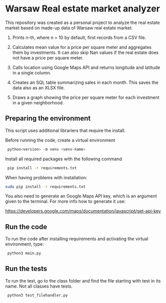 # Warsaw Real estate market analyzer
This repository was created as a personal project to analyze the real estate market based on made-up data of Warsaw real estate market.

1. Prints n-th, where n = 10 by default, first records from a CSV file. 

2. Calculates mean value for a price per square meter and aggregates them by investments. It can also skip Nan values if the real estate does not have a price per square meter.

3. Calls location using Google Maps API and returns longitude and latitude in a single column.
 
4. Creates an SQL table summarizing sales in each month. This saves the data also as an XLSX file. 

5. Draws a graph showing the price per square meter for each investment in a given neighborhood. 

## Preparing the environment
This script uses additional librariers that require the install. 

Before running the code, create a virtual environment 

```bash
 python<version> -m venv <venv-name>
```

Install all required packages with the following command

```bash
 pip install -r requirements.txt
```
When having problems with installation: 
```bash
sudo pip install -r requirements.txt
```

You also need to generate an Google Maps API key, which is an argument given to the terminal. 
For more info how to generate it use: 

https://developers.google.com/maps/documentation/javascript/get-api-key

## Run the code
To run the code after installing requirements and activating the virtual environment, type: 

```python
 python3 main.py
```

## Run the tests
To run the test, go to the class folder and find the file starting with test in its name. Not all classes have tests.

```python
 python3 test_filehandler.py
```
